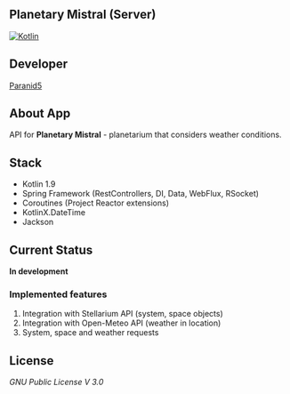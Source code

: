 **Planetary Mistral (Server)**
------------------------------

[![Kotlin](https://img.shields.io/badge/kotlin-1.9.0-blue.svg?logo=kotlin)](http://kotlinlang.org)

## **Developer**
[Paranid5](https://github.com/dinaraparanid)

## **About App**

API for **Planetary Mistral** - planetarium that considers weather conditions.

## **Stack**

<ul>
    <li>Kotlin 1.9</li>
    <li>Spring Framework (RestControllers, DI, Data, WebFlux, RSocket)</li>
    <li>Coroutines (Project Reactor extensions)</li>
    <li>KotlinX.DateTime</li>
    <li>Jackson</li>
</ul>

## **Current Status**
**In development**

### **Implemented features**

1. Integration with Stellarium API (system, space objects)
2. Integration with Open-Meteo API (weather in location)
3. System, space and weather requests

## **License**
*GNU Public License V 3.0*